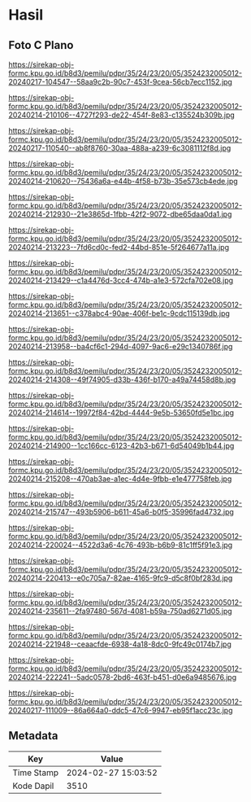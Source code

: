 # Hasil

## Foto C Plano

https://sirekap-obj-formc.kpu.go.id/b8d3/pemilu/pdpr/35/24/23/20/05/3524232005012-20240217-104547--58aa9c2b-90c7-453f-9cea-56cb7ecc1152.jpg

https://sirekap-obj-formc.kpu.go.id/b8d3/pemilu/pdpr/35/24/23/20/05/3524232005012-20240214-210106--4727f293-de22-454f-8e83-c135524b309b.jpg

https://sirekap-obj-formc.kpu.go.id/b8d3/pemilu/pdpr/35/24/23/20/05/3524232005012-20240217-110540--ab8f8760-30aa-488a-a239-6c3081112f8d.jpg

https://sirekap-obj-formc.kpu.go.id/b8d3/pemilu/pdpr/35/24/23/20/05/3524232005012-20240214-210620--75436a6a-e44b-4f58-b73b-35e573cb4ede.jpg

https://sirekap-obj-formc.kpu.go.id/b8d3/pemilu/pdpr/35/24/23/20/05/3524232005012-20240214-212930--21e3865d-1fbb-42f2-9072-dbe65daa0da1.jpg

https://sirekap-obj-formc.kpu.go.id/b8d3/pemilu/pdpr/35/24/23/20/05/3524232005012-20240214-213223--7fd6cd0c-fed2-44bd-851e-5f264677a11a.jpg

https://sirekap-obj-formc.kpu.go.id/b8d3/pemilu/pdpr/35/24/23/20/05/3524232005012-20240214-213429--c1a4476d-3cc4-474b-a1e3-572cfa702e08.jpg

https://sirekap-obj-formc.kpu.go.id/b8d3/pemilu/pdpr/35/24/23/20/05/3524232005012-20240214-213651--c378abc4-90ae-406f-be1c-9cdc115139db.jpg

https://sirekap-obj-formc.kpu.go.id/b8d3/pemilu/pdpr/35/24/23/20/05/3524232005012-20240214-213958--ba4cf6c1-294d-4097-9ac6-e29c1340786f.jpg

https://sirekap-obj-formc.kpu.go.id/b8d3/pemilu/pdpr/35/24/23/20/05/3524232005012-20240214-214308--49f74905-d33b-436f-b170-a49a74458d8b.jpg

https://sirekap-obj-formc.kpu.go.id/b8d3/pemilu/pdpr/35/24/23/20/05/3524232005012-20240214-214614--19972f84-42bd-4444-9e5b-53650fd5e1bc.jpg

https://sirekap-obj-formc.kpu.go.id/b8d3/pemilu/pdpr/35/24/23/20/05/3524232005012-20240214-214900--1cc166cc-6123-42b3-b671-6d54049b1b44.jpg

https://sirekap-obj-formc.kpu.go.id/b8d3/pemilu/pdpr/35/24/23/20/05/3524232005012-20240214-215208--470ab3ae-a1ec-4d4e-9fbb-e1e477758feb.jpg

https://sirekap-obj-formc.kpu.go.id/b8d3/pemilu/pdpr/35/24/23/20/05/3524232005012-20240214-215747--493b5906-b611-45a6-b0f5-35996fad4732.jpg

https://sirekap-obj-formc.kpu.go.id/b8d3/pemilu/pdpr/35/24/23/20/05/3524232005012-20240214-220024--4522d3a6-4c76-493b-b6b9-81c1ff5f91e3.jpg

https://sirekap-obj-formc.kpu.go.id/b8d3/pemilu/pdpr/35/24/23/20/05/3524232005012-20240214-220413--e0c705a7-82ae-4165-9fc9-d5c8f0bf283d.jpg

https://sirekap-obj-formc.kpu.go.id/b8d3/pemilu/pdpr/35/24/23/20/05/3524232005012-20240214-235611--2fa97480-567d-4081-b59a-750ad6271d05.jpg

https://sirekap-obj-formc.kpu.go.id/b8d3/pemilu/pdpr/35/24/23/20/05/3524232005012-20240214-221948--ceaacfde-6938-4a18-8dc0-9fc49c0174b7.jpg

https://sirekap-obj-formc.kpu.go.id/b8d3/pemilu/pdpr/35/24/23/20/05/3524232005012-20240214-222241--5adc0578-2bd6-463f-b451-d0e6a9485676.jpg

https://sirekap-obj-formc.kpu.go.id/b8d3/pemilu/pdpr/35/24/23/20/05/3524232005012-20240217-111009--86a664a0-ddc5-47c6-9947-eb95f1acc23c.jpg


## Metadata

| Key        | Value               |
| ---------- | ------------------- |
| Time Stamp | 2024-02-27 15:03:52 |
| Kode Dapil | 3510                |



